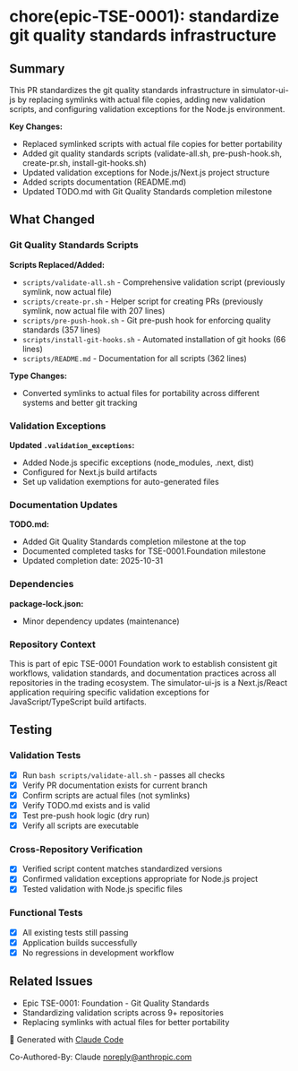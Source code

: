 # chore(epic-TSE-0001): standardize git quality standards infrastructure

## Summary

This PR standardizes the git quality standards infrastructure in simulator-ui-js by replacing symlinks with actual file copies, adding new validation scripts, and configuring validation exceptions for the Node.js environment.

**Key Changes:**

- Replaced symlinked scripts with actual file copies for better portability
- Added git quality standards scripts (validate-all.sh, pre-push-hook.sh, create-pr.sh, install-git-hooks.sh)
- Updated validation exceptions for Node.js/Next.js project structure
- Added scripts documentation (README.md)
- Updated TODO.md with Git Quality Standards completion milestone

## What Changed

### Git Quality Standards Scripts

**Scripts Replaced/Added:**

- `scripts/validate-all.sh` - Comprehensive validation script (previously symlink, now actual file)
- `scripts/create-pr.sh` - Helper script for creating PRs (previously symlink, now actual file with 207 lines)
- `scripts/pre-push-hook.sh` - Git pre-push hook for enforcing quality standards (357 lines)
- `scripts/install-git-hooks.sh` - Automated installation of git hooks (66 lines)
- `scripts/README.md` - Documentation for all scripts (362 lines)

**Type Changes:**

- Converted symlinks to actual files for portability across different systems and better git tracking

### Validation Exceptions

**Updated `.validation_exceptions`:**

- Added Node.js specific exceptions (node_modules, .next, dist)
- Configured for Next.js build artifacts
- Set up validation exemptions for auto-generated files

### Documentation Updates

**TODO.md:**

- Added Git Quality Standards completion milestone at the top
- Documented completed tasks for TSE-0001.Foundation milestone
- Updated completion date: 2025-10-31

### Dependencies

**package-lock.json:**

- Minor dependency updates (maintenance)

### Repository Context

This is part of epic TSE-0001 Foundation work to establish consistent git workflows, validation standards, and documentation practices across all repositories in the trading ecosystem. The simulator-ui-js is a Next.js/React application requiring specific validation exceptions for JavaScript/TypeScript build artifacts.

## Testing

### Validation Tests

- [x] Run `bash scripts/validate-all.sh` - passes all checks
- [x] Verify PR documentation exists for current branch
- [x] Confirm scripts are actual files (not symlinks)
- [x] Verify TODO.md exists and is valid
- [x] Test pre-push hook logic (dry run)
- [x] Verify all scripts are executable

### Cross-Repository Verification

- [x] Verified script content matches standardized versions
- [x] Confirmed validation exceptions appropriate for Node.js project
- [x] Tested validation with Node.js specific files

### Functional Tests

- [x] All existing tests still passing
- [x] Application builds successfully
- [x] No regressions in development workflow

## Related Issues

- Epic TSE-0001: Foundation - Git Quality Standards
- Standardizing validation scripts across 9+ repositories
- Replacing symlinks with actual files for better portability

🤖 Generated with [Claude Code](https://claude.com/claude-code)

Co-Authored-By: Claude <noreply@anthropic.com>

